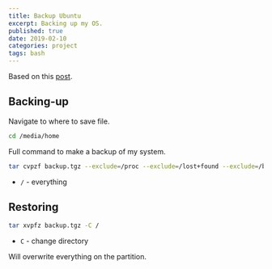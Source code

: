 ```yaml
---
title: Backup Ubuntu
excerpt: Backing up my OS.
published: true
date: 2019-02-10
categories: project
tags: bash
---
```

Based on this [post](https://ubuntuforums.org/showthread.php?t=35087).

## Backing-up
Navigate to where to save file.
``` bash
cd /media/home
```
Full command to make a backup of my system.
``` bash
tar cvpzf backup.tgz --exclude=/proc --exclude=/lost+found --exclude=/backup.tgz --exclude=/mnt --exclude=/sys --exclude=/home/hectoryee/Music --exclude=/home/hectoryee/Movies --exlude=/media/home/Music --exclude=/media/home/Movies /
```
- `/` - everything

## Restoring
``` bash
tar xvpfz backup.tgz -C /
```
- `C` - change directory

Will overwrite everything on the partition.